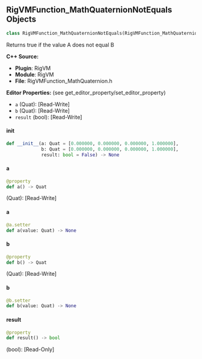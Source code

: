 ## RigVMFunction_MathQuaternionNotEquals Objects

```python
class RigVMFunction_MathQuaternionNotEquals(RigVMFunction_MathQuaternionBase)
```

Returns true if the value A does not equal B

**C++ Source:**

- **Plugin**: RigVM
- **Module**: RigVM
- **File**: RigVMFunction_MathQuaternion.h

**Editor Properties:** (see get_editor_property/set_editor_property)

- ``a`` (Quat):  [Read-Write]
- ``b`` (Quat):  [Read-Write]
- ``result`` (bool):  [Read-Write]

<a id="unreal.RigVMFunction_MathQuaternionNotEquals.__init__"></a>

#### __init__

```python
def __init__(a: Quat = [0.000000, 0.000000, 0.000000, 1.000000],
             b: Quat = [0.000000, 0.000000, 0.000000, 1.000000],
             result: bool = False) -> None
```

<a id="unreal.RigVMFunction_MathQuaternionNotEquals.a"></a>

#### a

```python
@property
def a() -> Quat
```

(Quat):  [Read-Write]

<a id="unreal.RigVMFunction_MathQuaternionNotEquals.a"></a>

#### a

```python
@a.setter
def a(value: Quat) -> None
```

<a id="unreal.RigVMFunction_MathQuaternionNotEquals.b"></a>

#### b

```python
@property
def b() -> Quat
```

(Quat):  [Read-Write]

<a id="unreal.RigVMFunction_MathQuaternionNotEquals.b"></a>

#### b

```python
@b.setter
def b(value: Quat) -> None
```

<a id="unreal.RigVMFunction_MathQuaternionNotEquals.result"></a>

#### result

```python
@property
def result() -> bool
```

(bool):  [Read-Only]

<a id="unreal.RigUnit_MathQuaternionNotEquals"></a>